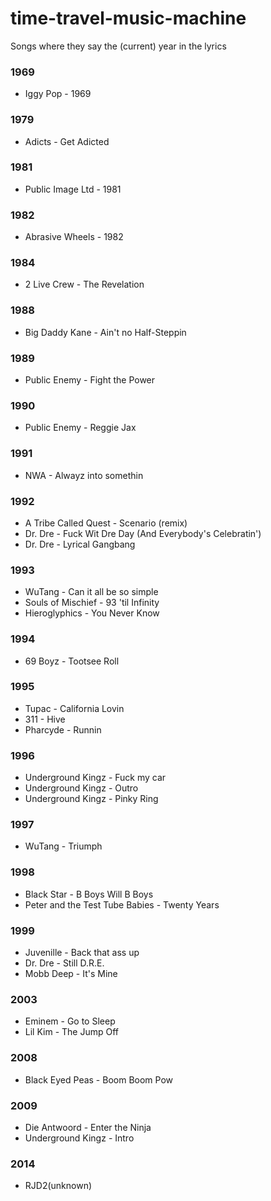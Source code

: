 # time-travel-music-machine
Songs where they say the (current) year in the lyrics

### 1969
- Iggy Pop - 1969

### 1979
- Adicts - Get Adicted

### 1981
- Public Image Ltd - 1981

### 1982
- Abrasive Wheels - 1982

### 1984
- 2 Live Crew - The Revelation

### 1988
- Big Daddy Kane - Ain't no Half-Steppin

### 1989
- Public Enemy - Fight the Power

### 1990
- Public Enemy - Reggie Jax

### 1991
- NWA - Alwayz into somethin

### 1992 
- A Tribe Called Quest - Scenario (remix)
- Dr. Dre - Fuck Wit Dre Day (And Everybody's Celebratin') 
- Dr. Dre - Lyrical Gangbang

### 1993
- WuTang - Can it all be so simple 
- Souls of Mischief - 93 'til Infinity
- Hieroglyphics - You Never Know

### 1994
- 69 Boyz - Tootsee Roll

### 1995
- Tupac - California Lovin
- 311 - Hive
- Pharcyde - Runnin

### 1996
- Underground Kingz - Fuck my car
- Underground Kingz - Outro
- Underground Kingz - Pinky Ring

### 1997
- WuTang - Triumph

### 1998
- Black Star - B Boys Will B Boys
- Peter and the Test Tube Babies - Twenty Years

### 1999
- Juvenille - Back that ass up
- Dr. Dre - Still D.R.E.
- Mobb Deep - It's Mine

### 2003
- Eminem - Go to Sleep
- Lil Kim - The Jump Off 

### 2008
- Black Eyed Peas - Boom Boom Pow 


### 2009
- Die Antwoord - Enter the Ninja
- Underground Kingz - Intro

### 2014 
- RJD2(unknown)
